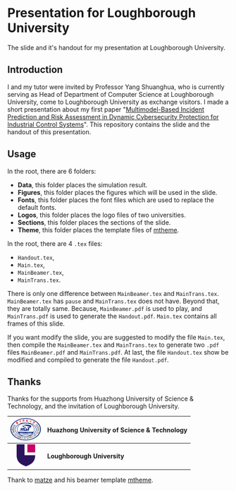 # Presentation for Loughborough University

The slide and it's handout for my presentation at Loughborough University.

## Introduction
I and my tutor were invited by Professor Yang Shuanghua, who is currently serving as Head of Department of Computer Science at Loughborough University, come to  Loughborough University as exchange visitors. I made a short presentation about my first paper "[Multimodel-Based Incident Prediction and Risk Assessment in Dynamic Cybersecurity Protection for Industrial Control Systems]". This repository contains the slide and the handout of this presentation.
          
## Usage
In the root, there are 6 folders:

- **Data**, this folder places the simulation result.
- **Figures**, this folder places the figures which will be used in the slide.
- **Fonts**, this folder places the font files which are used to replace the default fonts.
- **Logos**, this folder places the logo files of two universities.
- **Sections**, this folder places the sections of the slide.
- **Theme**, this folder places the template files of [mtheme].

In the root, there are 4 `.tex` files:

- `Handout.tex`,
- `Main.tex`,
- `MainBeamer.tex`,
- `MainTrans.tex`.

There is only one difference between `MainBeamer.tex` and `MainTrans.tex`. `MainBeamer.tex` has `pause` and `MainTrans.tex` does not have. Beyond that, they are totally same. Because, `MainBeamer.pdf` is used to play, and `MainTrans.pdf` is used to generate the `Handout.pdf`. `Main.tex` contains all frames of this slide.

If you want modify the slide, you are suggested to modify the file `Main.tex`, then compile the `MainBeamer.tex` and `MainTrans.tex` to generate two `.pdf` files `MainBeamer.pdf` and `MainTrans.pdf`. At last, the file `Handout.tex` show be modified and compiled to generate the file `Handout.pdf`.

## Thanks
Thanks for the supports from Huazhong University of Science & Technology, and the invitation of Loughborough University.

|<img src = "\Figures\Readme\HUSTLogoWithoutSubline.png" height = 50px>|**Huazhong University of Science & Technology**|
|:---:|:---|
|<img src = "\Figures\Readme\LULogoWithoutSubline.png" height = 50px>|**Loughborough University**|

Thank to [matze] and his beamer template [mtheme].

[mtheme]:https://github.com/matze/mtheme
[matze]:https://github.com/matze
[Multimodel-Based Incident Prediction and Risk Assessment in Dynamic Cybersecurity Protection for Industrial Control Systems]:http://ieeexplore.ieee.org/xpls/abs_all.jsp?arnumber=7360925&tag=1